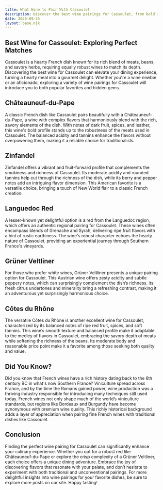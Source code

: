```yaml
---
title: What Wine to Pair With Cassoulet
description: Discover the best wine pairings for Cassoulet, from bold reds to crisp whites.
date: 2025-09-25
layout: base.njk
---
```


## Best Wine for Cassoulet: Exploring Perfect Matches

Cassoulet is a hearty French dish known for its rich blend of meats, beans, and savory herbs, requiring equally robust wines to match its depth. Discovering the best wine for Cassoulet can elevate your dining experience, turning a hearty meal into a gourmet delight. Whether you're a wine newbie or an aficionado, exploring a variety of wine pairings for Cassoulet will introduce you to both popular favorites and hidden gems.

## Châteauneuf-du-Pape

A classic French dish like Cassoulet pairs beautifully with a Châteauneuf-du-Pape, a wine with complex flavors that harmoniously blend with the rich, savory elements of the dish. With notes of dark fruit, spices, and leather, this wine's bold profile stands up to the robustness of the meats used in Cassoulet. The balanced acidity and tannins enhance the flavors without overpowering them, making it a reliable choice for traditionalists.

## Zinfandel

Zinfandel offers a vibrant and fruit-forward profile that complements the smokiness and richness of Cassoulet. Its moderate acidity and rounded tannins help cut through the richness of the dish, while its berry and pepper notes add an intriguing flavor dimension. This American favorite is a versatile choice, bringing a touch of New World flair to a classic French creation.

## Languedoc Red

A lesser-known yet delightful option is a red from the Languedoc region, which offers an authentic regional pairing for Cassoulet. These wines often encompass blends of Grenache and Syrah, delivering ripe fruit flavors with a hint of rustic earthiness. The wine's robust character echoes the hearty nature of Cassoulet, providing an experiential journey through Southern France's vineyards.

## Grüner Veltliner

For those who prefer white wines, Grüner Veltliner presents a unique pairing option for Cassoulet. This Austrian wine offers zesty acidity and subtle peppery notes, which can surprisingly complement the dish’s richness. Its fresh citrus undertones and minerality bring a refreshing contrast, making it an adventurous yet surprisingly harmonious choice.

## Côtes du Rhône

The versatile Côtes du Rhône is another excellent wine for Cassoulet, characterized by its balanced notes of ripe red fruit, spices, and soft tannins. This wine’s smooth texture and balanced profile make it adaptable to the medley of flavors in Cassoulet, embracing the savory depth of meats while softening the richness of the beans. Its moderate body and reasonable price point make it a favorite among those seeking both quality and value.

## Did You Know?

Did you know that French wines have a rich history dating back to the 6th century BC in what's now Southern France? Viniculture spread across France, and by the time the Romans gained power, wine production was a thriving industry responsible for introducing many techniques still used today. French wines not only shape much of the world’s viniculture standards, but regions like Bordeaux and Burgundy have become synonymous with premium wine quality. This richly historical background adds a layer of appreciation when pairing fine French wines with traditional dishes like Cassoulet.

## Conclusion

Finding the perfect wine pairing for Cassoulet can significantly enhance your culinary experience. Whether you opt for a robust red like Châteauneuf-du-Pape or explore the crisp complexity of a Grüner Veltliner, each choice offers a unique dining adventure. Embrace the joy of discovering flavors that resonate with your palate, and don’t hesitate to experiment with both traditional and unconventional pairings. For more delightful insights into wine pairings for your favorite dishes, be sure to explore more posts on our site. Happy tasting!